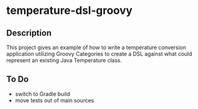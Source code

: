 temperature-dsl-groovy
======================

## Description
This project gives an example of how to write a temperature conversion application utilizing Groovy Categories 
to create a DSL against what could represent an existing Java Temperature class.

## To Do

- switch to Gradle build
- move tests out of main sources

